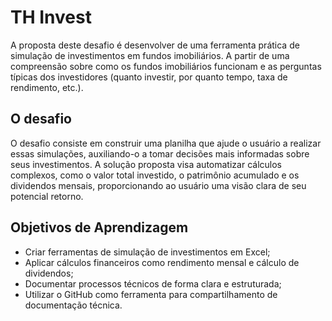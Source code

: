 # TH Invest
A proposta deste desafio é desenvolver de uma ferramenta prática de simulação de investimentos em fundos imobiliários. A partir de uma compreensão sobre como os fundos imobiliários funcionam e as perguntas típicas dos investidores (quanto investir, por quanto tempo, taxa de rendimento, etc.).

## O desafio
O desafio consiste em construir uma planilha que ajude o usuário a realizar essas simulações, auxiliando-o a tomar decisões mais informadas sobre seus investimentos. A solução proposta visa automatizar cálculos complexos, como o valor total investido, o patrimônio acumulado e os dividendos mensais, proporcionando ao usuário uma visão clara de seu potencial retorno.

## Objetivos de Aprendizagem 
- Criar ferramentas de simulação de investimentos em Excel;
- Aplicar cálculos financeiros como rendimento mensal e cálculo de dividendos;
- Documentar processos técnicos de forma clara e estruturada; 
- Utilizar o GitHub como ferramenta para compartilhamento de documentação técnica.

